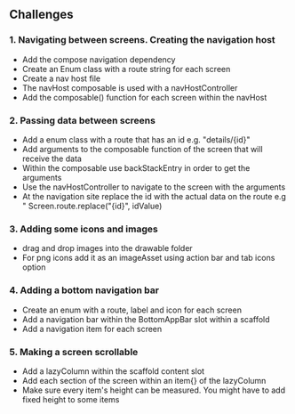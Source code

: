 ## Challenges

### 1. Navigating between screens. Creating the navigation host

- Add the compose navigation dependency
- Create an Enum class with a route string for each screen
- Create a nav host file
- The navHost composable is used with a navHostController
- Add the composable() function for each screen within the navHost

### 2. Passing data between screens

- Add a enum class with a route that has an id e.g. "details/{id}"
- Add arguments to the composable function of the screen that will receive the data
- Within the composable use backStackEntry in order to get the arguments
- Use the navHostController to navigate to the screen with the arguments
- At the navigation site replace the id with the actual data on the route e.g "
  Screen.route.replace("{id}", idValue)

### 3. Adding some icons and images

- drag and drop images into the drawable folder
- For png icons add it as an imageAsset using action bar and tab icons option

### 4. Adding a bottom navigation bar

- Create an enum with a route, label and icon for each screen
- Add a navigation bar within the BottomAppBar slot within a scaffold
- Add a navigation item for each screen

### 5. Making a screen scrollable

- Add a lazyColumn within the scaffold content slot
- Add each section of the screen within an item{} of the lazyColumn
- Make sure every item's height can be measured. You might have to add fixed height to some items